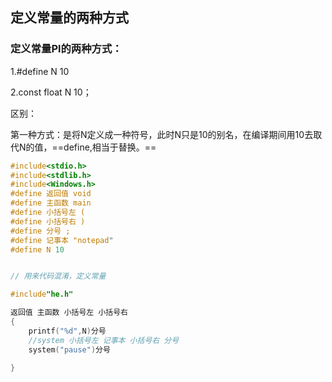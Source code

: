 ## 定义常量的两种方式

### 定义常量Pl的两种方式：

1.#define N    10

2.const float N     10；

区别：

第一种方式：是将N定义成一种符号，此时N只是10的别名，在编译期间用10去取代N的值，==define,相当于替换。==

```C
#include<stdio.h>
#include<stdlib.h>
#include<Windows.h>
#define 返回值 void
#define 主函数 main
#define 小括号左 (
#define 小括号右 )
#define 分号 ;
#define 记事本 "notepad"
#define N 10


// 用来代码混淆，定义常量


```

```C
#include"he.h"

返回值 主函数 小括号左 小括号右
{
	printf("%d",N)分号
	//system 小括号左 记事本 小括号右 分号
	system("pause")分号

}
```

